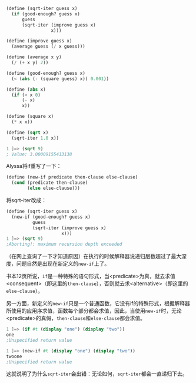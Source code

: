 ```scheme
(define (sqrt-iter guess x)
  (if (good-enough? guess x)
      guess
      (sqrt-iter (improve guess x)
                 x)))

(define (improve guess x)
  (average guess (/ x guess)))

(define (average x y)
  (/ (+ x y) 2))

(define (good-enough? guess x)
  (< (abs (- (square guess) x)) 0.001))

(define (abs x)
  (if (< x 0)
      (- x)
      x))

(define (square x)
  (* x x))

(define (sqrt x)
  (sqrt-iter 1.0 x))

1 ]=> (sqrt 9)
; Value: 3.00009155413138
```

Alyssa将if重写了一下：

```scheme
(define (new-if predicate then-clause else-clause)
  (cond (predicate then-clause)
    	(else else-clause)))
```

将sqrt-iter改成：

```scheme
(define (sqrt-iter guess x)
  (new-if (good-enough? guess x)
          guess
          (sqrt-iter (improve guess x)
                     x)))
1 ]=> (sqrt 9)
;Aborting!: maximum recursion depth exceeded
```

（在网上查询了一下才知道原因）在执行的时候解释器说递归层数超过了最大深度，问题自然是出现在新定义的`new-if`上了。

书本12页所说，`if`是一种特殊的语句形式，当\<predicate\>为真，就去求值\<consequent\>（即这里的`then-clause`），否则就去求\<alternative\>（即这里的`else-clause`）。

另一方面，新定义的`new-if`只是一个普通函数，它没有if的特殊形式，根据解释器所使用的应用序求值，函数每个部分都会求值，因此，当使用`new-if`时，无论\<predicate\>的真假，`then-clause`和`else-clause`都会求值。

```scheme
1 ]=> (if #t (display "one") (display "two"))
one
;Unspecified return value

1 ]=> (new-if #t (display "one") (display "two"))
twoone
;Unspecified return value

```

这就说明了为什么`sqrt-iter`会出错：无论如何，`sqrt-iter`都会一直递归下去。
